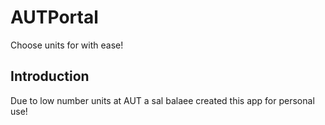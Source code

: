# AUTPortal
Choose units for with ease!

## Introduction  
Due to low number units at AUT a sal balaee created this app for personal use!

